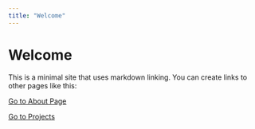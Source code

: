 ```yaml
---
title: "Welcome"
---
```


# Welcome

This is a minimal site that uses markdown linking. You can create links to other pages like this:

[Go to About Page](/about)

[Go to Projects](/projects)
